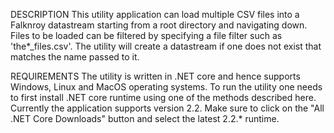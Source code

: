 
DESCRIPTION
This utility application can load multiple CSV files into a Falknroy datastream starting from a root directory and navigating down. Files to be loaded can be filtered by specifying a file filter such as 'the*_files.csv'. The utility will create a datastream if one does not exist that matches the name passed to it.

REQUIREMENTS
The utility is written in .NET core and hence supports Windows, Linux and MacOS operating systems. To run the utility one needs to first install .NET core runtime using one of the methods described here. Currently the application supports version 2.2. Make sure to click on the "All .NET Core Downloads" button and select the latest 2.2.* runtime.

 
